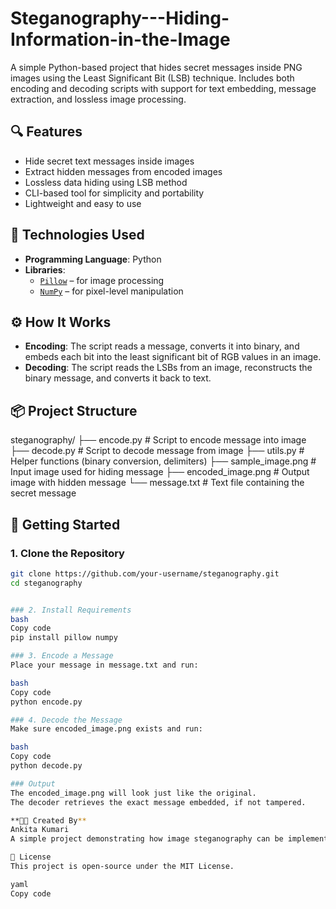 # Steganography---Hiding-Information-in-the-Image
A simple Python-based project that hides secret messages inside PNG images using the Least Significant Bit (LSB) technique. Includes both encoding and decoding scripts with support for text embedding, message extraction, and lossless image processing. 

## 🔍 Features

- Hide secret text messages inside images
- Extract hidden messages from encoded images
- Lossless data hiding using LSB method
- CLI-based tool for simplicity and portability
- Lightweight and easy to use

## 🧰 Technologies Used

- **Programming Language**: Python  
- **Libraries**:  
  - [`Pillow`](https://pillow.readthedocs.io/) – for image processing  
  - [`NumPy`](https://numpy.org/) – for pixel-level manipulation  

## ⚙️ How It Works

- **Encoding**: The script reads a message, converts it into binary, and embeds each bit into the least significant bit of RGB values in an image.
- **Decoding**: The script reads the LSBs from an image, reconstructs the binary message, and converts it back to text.

## 📦 Project Structure

steganography/
├── encode.py # Script to encode message into image
├── decode.py # Script to decode message from image
├── utils.py # Helper functions (binary conversion, delimiters)
├── sample_image.png # Input image used for hiding message
├── encoded_image.png # Output image with hidden message
└── message.txt # Text file containing the secret message

## 🚀 Getting Started

### 1. Clone the Repository

```bash
git clone https://github.com/your-username/steganography.git
cd steganography


### 2. Install Requirements
bash
Copy code
pip install pillow numpy

### 3. Encode a Message
Place your message in message.txt and run:

bash
Copy code
python encode.py

### 4. Decode the Message
Make sure encoded_image.png exists and run:

bash
Copy code
python decode.py

### Output
The encoded_image.png will look just like the original.
The decoder retrieves the exact message embedded, if not tampered.

**👩‍💻 Created By**
Ankita Kumari
A simple project demonstrating how image steganography can be implemented using Python.

📄 License
This project is open-source under the MIT License.

yaml
Copy code
